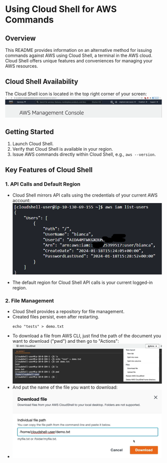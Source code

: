 # Using Cloud Shell for AWS Commands

## Overview

This README provides information on an alternative method for issuing commands against AWS using Cloud Shell, a terminal in the AWS cloud. Cloud Shell offers unique features and conveniences for managing your AWS resources.

## Cloud Shell Availability

The Cloud Shell icon is located in the top right corner of your screen:
![AWS Icon ](<../../../readme-images/iam/aws icon.png>)

## Getting Started

1. Launch Cloud Shell.
2. Verify that Cloud Shell is available in your region.
3. Issue AWS commands directly within Cloud Shell, e.g., `aws --version`.

## Key Features of Cloud Shell

### 1. API Calls and Default Region

- Cloud Shell mirrors API calls using the credentials of your current AWS account:
![AWS Cli Commmand](<../../../readme-images/iam/aws cli.png>)

- The default region for Cloud Shell API calls is your current logged-in region.

### 2. File Management

- Cloud Shell provides a repository for file management.
- Created files persist, even after restarting.
   ```
   echo "tests" > demo.txt
   ```
- To download a file from AWS CLI, just find the path of the document you want to download ("pwd") and then go to "Actions":
![download file from aws cli](<../../../readme-images/iam/download fle from aws cli.png>)
- And put the name of the file you want to download:
- ![File to download aws cli](<../../../readme-images/iam/file to download aws cli.png>)

